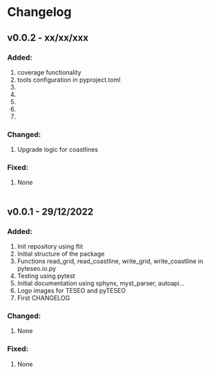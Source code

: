 # Changelog

## v0.0.2 - xx/xx/xxx
### Added:
1) coverage functionality
2) tools configuration in pyproject.toml
3) 
4) 
5) 
6) 
7) 
### Changed:
1) Upgrade logic for coastlines
### Fixed:
1) None
<br/><br/>


## v0.0.1 - 29/12/2022
### Added:
1) Init repository using flit
2) Initial structure of the package
3) Functions read_grid, read_coastline, write_grid, write_coastline in pyteseo.io.py
4) Testing using pytest
5) Initial documentation using sphynx, myst_parser, autoapi...
6) Logo images for TESEO and pyTESEO
7) First CHANGELOG
### Changed:
1) None
### Fixed:
1) None
<br/><br/>

